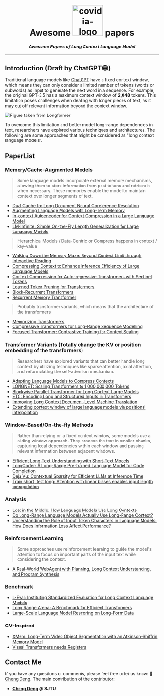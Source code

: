 <p align=center>
<h1 align=center>Awesome <img src="https://big-cheng.com/img/lclm.png" alt="covidia-logo" width="100"/> papers</h1>
<h4 align=center><em>Awesome Papers of Long Context Language Model</em></h4>
</p>

---
## Introduction (Draft by ChatGPT😄)

Traditional language models like [ChatGPT](https://chat.openai.com/) have a fixed context window, which means they can only consider a limited number of tokens (words or subwords) as input to generate the next word in a sequence. For example, the original GPT-3.5 has a maximum context window of **2,048** tokens. This limitation poses challenges when dealing with longer pieces of text, as it may cut off relevant information beyond the context window.

![Figure taken from Longformer](https://huggingface.co/blog/assets/14_long_range_transformers/Longformer.png)

To overcome this limitation and better model long-range dependencies in text, researchers have explored various techniques and architectures. The following are some approaches that might be considered as "long context language models".

## PaperList

### Memory/Cache-Augmented Models

>Some language models incorporate external memory mechanisms, allowing them to store information from past tokens and retrieve it when necessary. These memories enable the model to maintain context over longer segments of text.

- [Dual Cache for Long Document Neural Coreference Resolution](https://aclanthology.org/2023.acl-long.851.pdf)
- [Augmenting Language Models with Long-Term Memory](https://arxiv.org/pdf/2306.07174.pdf)
- [In-context Autoencoder for Context Compression in a Large Language Model](https://arxiv.org/abs/2307.06945)
- [LM-Infinite: Simple On-the-Fly Length Generalization for Large Language Models](https://arxiv.org/pdf/2308.16137.pdf)

>Hierarchical Models / Data-Centric or Compress happens in context / key-value

- [Walking Down the Memory Maze: Beyond Context Limit through Interactive Reading](https://arxiv.org/pdf/2310.05029.pdf)
- [Compressing Context to Enhance Inference Efficiency of Large Language Models](https://arxiv.org/pdf/2310.06201.pdf)
- [Context Compression for Auto-regressive Transformers with Sentinel Tokens](https://arxiv.org/pdf/2310.08152.pdf)
- [Learned Token Pruning for Transformers](https://arxiv.org/pdf/2107.00910.pdf)
- [Block-Recurrent Transformers](https://arxiv.org/pdf/2203.07852.pdf)
- [Recurrent Memory Transformer](https://arxiv.org/pdf/2207.06881.pdf)

>Probably transformer variants, which means that the architecture of the transformers

- [Memorizing Transformers](https://arxiv.org/pdf/2203.08913.pdf)
- [Compressive Transformers for Long-Range Sequence Modelling](https://arxiv.org/pdf/1911.05507.pdf)
- [Focused Transformer: Contrastive Training for Context Scaling](https://arxiv.org/pdf/2307.03170.pdf)

### Transformer Variants (Totally change the KV or position embedding of the transformers)

>Researchers have explored variants that can better handle long context by utilizing techniques like sparse attention, axial attention, and reformulating the self-attention mechanism.

- [Adapting Language Models to Compress Contexts](https://arxiv.org/pdf/2305.14788.pdf)
- [LONGNET: Scaling Transformers to 1,000,000,000 Tokens](https://arxiv.org/pdf/2307.02486.pdf)
- [Blockwise Parallel Transformer for Long Context Large Models](https://arxiv.org/pdf/2305.19370.pdf)
- [ETC: Encoding Long and Structured Inputs in Transformers](https://arxiv.org/pdf/2004.08483.pdf)
- [Improving Long Context Document-Level Machine Translation](https://arxiv.org/pdf/2306.05183.pdf)
- [Extending context window of large language models via positional interpolation](https://arxiv.org/pdf/2306.15595.pdf)

### Window-Based/On-the-fly Methods

>Rather than relying on a fixed context window, some models use a sliding window approach. They process the text in smaller chunks, capturing local dependencies within each window and passing relevant information between adjacent windows.

- [Efficient Long-Text Understanding with Short-Text Models](https://arxiv.org/pdf/2208.00748.pdf)
- [LongCoder: A Long-Range Pre-trained Language Model for Code Completion](https://arxiv.org/pdf/2306.14893.pdf)
- [Deja Vu: Contextual Sparsity for Efficient LLMs at Inference Time](https://openreview.net/pdf?id=wIPIhHd00i)
- [Train short, test long: Attention with linear biases enables input length extrapolation](https://arxiv.org/pdf/2108.12409.pdf)

### Analysis

- [Lost in the Middle: How Language Models Use Long Contexts](https://arxiv.org/pdf/2307.03172.pdf)
- [Do Long-Range Language Models Actually Use Long-Range Context?](https://arxiv.org/pdf/2109.09115.pdf)
- [Understanding the Role of Input Token Characters in Language Models: How Does Information Loss Affect Performance?](https://arxiv.org/pdf/2310.17271.pdf)

### Reinforcement Learning

>Some approaches use reinforcement learning to guide the model's attention to focus on important parts of the input text while considering the context.

- [A Real-World WebAgent with Planning, Long Context Understanding, and Program Synthesis](https://arxiv.org/pdf/2307.12856.pdf)

### Benchmark

- [L-Eval: Instituting Standardized Evaluation for Long Context Language Models](https://arxiv.org/pdf/2307.11088.pdf)
- [Long Range Arena: A Benchmark for Efficient Transformers](https://arxiv.org/pdf/2011.04006.pdf)
- [Large-Scale Language Model Rescoring on Long-Form Data](https://arxiv.org/pdf/2306.08133.pdf)

### CV-Inspired

- [XMem: Long-Term Video Object Segmentation with an Atkinson-Shiffrin Memory Model](https://arxiv.org/pdf/2207.07115.pdf)
- [Visual Transformers needs Registers](https://arxiv.org/pdf/2309.16588.pdf)


## Contact Me
If you have any questions or comments, please feel free to let us know: 📧 [Cheng Deng](mailto:davendw@sjtu.edu.cn). The main contribution of the contributor:
- **[Cheng Deng](https://www.big-cheng.com) @ SJTU**